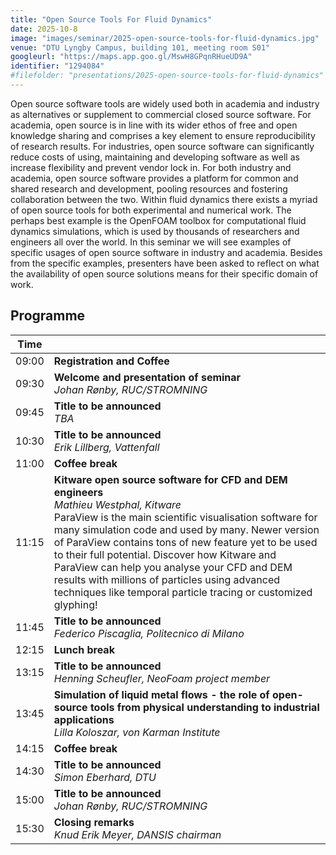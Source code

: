 ```yaml
---
title: "Open Source Tools For Fluid Dynamics"
date: 2025-10-8
image: "images/seminar/2025-open-source-tools-for-fluid-dynamics.jpg"
venue: "DTU Lyngby Campus, building 101, meeting room S01"
googleurl: "https://maps.app.goo.gl/MswH8GPqnRHueUD9A"
identifier: "1294084"
#filefolder: "presentations/2025-open-source-tools-for-fluid-dynamics"
---
```


Open source software tools are widely used both in academia and industry as alternatives or supplement to commercial closed source software. For academia, open source is in line with its wider ethos of free and open knowledge sharing and comprises a key element to ensure reproducibility of research results. For industries, open source software can significantly reduce costs of using, maintaining and developing software as well as increase flexibility and prevent vendor lock in. For both industry and academia, open source software provides a platform for common and shared research and development, pooling resources and fostering collaboration between the two. Within fluid dynamics there exists a myriad of open source tools for both experimental and numerical work. The perhaps best example is the OpenFOAM toolbox for computational fluid dynamics simulations, which is used by thousands of researchers and engineers all over the world. In this seminar we will see examples of specific usages of open source software in industry and academia. Besides from the specific examples, presenters have been asked to reflect on what the availability of open source solutions means for their specific domain of work.

## Programme

| Time  |                        |
| ----- | ---------------------- |
| 09:00 | **Registration and Coffee** |
| 09:30 | **Welcome and presentation of seminar** <br> *Johan Rønby, RUC/STROMNING* |
| 09:45 | **Title to be announced** <br> *TBA* <br> |
| 10:30 | **Title to be announced** <br> *Erik Lillberg, Vattenfall*  <br> |
| 11:00 | **Coffee break** |
| 11:15 | **Kitware open source software for CFD and DEM engineers** <br> *Mathieu Westphal, Kitware* <br> ParaView is the main scientific visualisation software for many simulation code and used by many. Newer version of ParaView contains tons of new feature yet to be used to their full potential. Discover how Kitware and ParaView can help you analyse your CFD and DEM results with millions of particles using advanced techniques like temporal particle tracing or customized glyphing!|
| 11:45 | **Title to be announced** <br> *Federico Piscaglia, Politecnico di Milano* <br>  |
| 12:15 | **Lunch break** |
| 13:15 | **Title to be announced** <br> *Henning Scheufler, NeoFoam project member* <br> |
| 13:45 | **Simulation of liquid metal flows - the role of open-source tools from physical understanding to industrial applications** <br> *Lilla Koloszar, von Karman Institute* <br> |
| 14:15 | **Coffee break** |
| 14:30 | **Title to be announced** <br> *Simon Eberhard, DTU* <br> |
| 15:00 | **Title to be announced** <br> *Johan Rønby, RUC/STROMNING* <br> |
| 15:30 | **Closing remarks** <br> *Knud Erik Meyer, DANSIS chairman* |